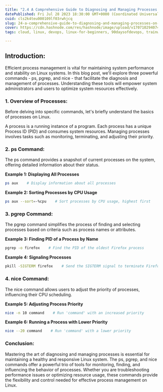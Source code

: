 ```yaml
---
title: "2.4 A Comprehensive Guide to Diagnosing and Managing Processes on Linux (ps, pgrep, nice)"
datePublished: Fri Jul 28 2023 18:30:00 GMT+0000 (Coordinated Universal Time)
cuid: cls2k4teu000109lf03rwhjcq
slug: 24-a-comprehensive-guide-to-diagnosing-and-managing-processes-on-linux-ps-pgrep-nice
cover: https://cdn.hashnode.com/res/hashnode/image/upload/v1707102940746/68b54adc-29b2-4990-a586-9eb9f526e901.png
tags: cloud, linux, devops, linux-for-beginners, 90daysofdevops, trainwithshubham

---
```


## Introduction:

Efficient process management is vital for maintaining system performance and stability on Linux systems. In this blog post, we'll explore three powerful commands - ps, pgrep, and nice - that facilitate the diagnosis and management of processes. Understanding these tools will empower system administrators and users to optimize system resources effectively.

### 1\. Overview of Processes:

Before delving into specific commands, let's briefly understand the basics of processes on Linux.

A process is a running instance of a program. Each process has a unique Process ID (PID) and consumes system resources. Managing processes involves tasks such as monitoring, terminating, and adjusting their priority.

### 2\. ps Command:

The ps command provides a snapshot of current processes on the system, offering detailed information about their status.

**Example 1: Displaying All Processes**

```bash
ps aux    # Display information about all processes
```

**Example 2: Sorting Processes by CPU Usage**

```bash
ps aux --sort=-%cpu    # Sort processes by CPU usage, highest first
```

### 3\. pgrep Command:

The pgrep command simplifies the process of finding and selecting processes based on criteria such as process names or attributes.

**Example 3: Finding PID of a Process by Name**

```bash
pgrep -o firefox    # Find the PID of the oldest Firefox process
```

**Example 4: Signaling Processes**

```bash
pkill -SIGTERM firefox    # Send the SIGTERM signal to terminate Firefox
```

### 4\. nice Command:

The nice command allows users to adjust the priority of processes, influencing their CPU scheduling.

**Example 5: Adjusting Process Priority**

```bash
nice -n 10 command    # Run 'command' with an increased priority
```

**Example 6: Running a Process with Lower Priority**

```bash
nice --20 command    # Run 'command' with a lower priority
```

### Conclusion:

Mastering the art of diagnosing and managing processes is essential for maintaining a healthy and responsive Linux system. The ps, pgrep, and nice commands offer a powerful trio of tools for monitoring, finding, and influencing the behavior of processes. Whether you are troubleshooting performance issues or optimizing resource usage, these commands provide the flexibility and control needed for effective process management on Linux.